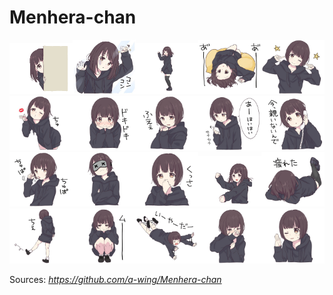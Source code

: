 # Menhera-chan

<img src="https://github.com/Neotoxic-off/Menhera-chan/raw/master/Images/1.gif" width="20%" height="20%" /><img src="https://github.com/Neotoxic-off/Menhera-chan/raw/master/Images/1.jpg" width="20%" height="20%" /><img src="https://github.com/Neotoxic-off/Menhera-chan/raw//master/Images/10.gif" width="20%" height="20%" /><img src="https://github.com/Neotoxic-off/Menhera-chan/raw/master/Images/100.jpg" width="20%" height="20%" /><img src="https://github.com/Neotoxic-off/Menhera-chan/raw/master/Images/101.jpg" width="20%" height="20%" /><img src="https://github.com/Neotoxic-off/Menhera-chan/raw/master/Images/102.jpg" width="20%" height="20%" /><img src="https://github.com/Neotoxic-off/Menhera-chan/raw/master/Images/103.jpg" width="20%" height="20%" /><img src="https://github.com/Neotoxic-off/Menhera-chan/raw/master/Images/104.jpg" width="20%" height="20%" /><img src="https://github.com/Neotoxic-off/Menhera-chan/raw/master/Images/105.jpg" width="20%" height="20%" /><img src="https://github.com/Neotoxic-off/Menhera-chan/raw/master/Images/106.jpg" width="20%" height="20%" /><img src="https://github.com/Neotoxic-off/Menhera-chan/raw/master/Images/107.jpg" width="20%" height="20%" /><img src="https://github.com/Neotoxic-off/Menhera-chan/raw/master/Images/108.jpg" width="20%" height="20%" /><img src="https://github.com/Neotoxic-off/Menhera-chan/raw/master/Images/109.jpg" width="20%" height="20%" /><img src="https://github.com/Neotoxic-off/Menhera-chan/raw/master/Images/11.gif" width="20%" height="20%" /><img src="https://github.com/Neotoxic-off/Menhera-chan/raw/master/Images/11.jpg" width="20%" height="20%" /><img src="https://github.com/Neotoxic-off/Menhera-chan/raw/master/Images/110.jpg" width="20%" height="20%" /><img src="https://github.com/Neotoxic-off/Menhera-chan/raw/master/Images/111.jpg" width="20%" height="20%" /><img src="https://github.com/Neotoxic-off/Menhera-chan/raw/master/Images/112.jpg" width="20%" height="20%" /><img src="https://github.com/Neotoxic-off/Menhera-chan/raw/master/Images/113.jpg" width="20%" height="20%" /><img src="https://github.com/Neotoxic-off/Menhera-chan/raw/master/Images/114.jpg" width="20%" height="20%" />

Sources: *https://github.com/a-wing/Menhera-chan*
